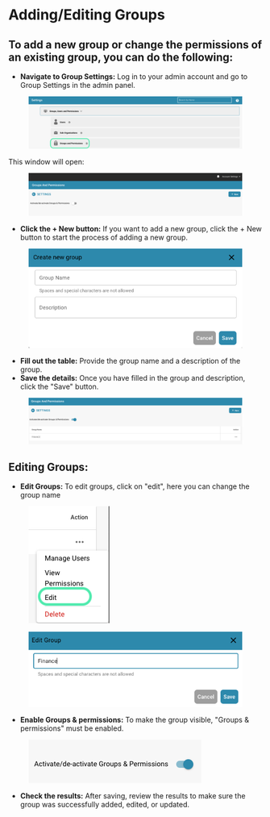 # Adding/Editing Groups

## To add a new group or change the permissions of an existing group, you can do the following:

* **Navigate to Group Settings:** Log in to your admin account and go to Group Settings in the admin panel.

<figure><img src="../../../../../.gitbook/assets/Bildschirmfoto 2024-05-17 um 11.13.12.png" alt=""><figcaption></figcaption></figure>

This window will open:

<figure><img src="../../../../../.gitbook/assets/image (72).png" alt=""><figcaption></figcaption></figure>

* **Click the + New button:** If you want to add a new group, click the + New button to start the process of adding a new group.

<figure><img src="../../../../../.gitbook/assets/image (73).png" alt=""><figcaption></figcaption></figure>

* **Fill out the table:** Provide the group name and a description of the group.
* **Save the details:** Once you have filled in the group and description, click the "Save" button.

<figure><img src="../../../../../.gitbook/assets/image (74).png" alt=""><figcaption></figcaption></figure>

## Editing Groups:

* **Edit Groups:** To edit groups, click on "edit", here you can change the group name

<figure><img src="../../../../../.gitbook/assets/Bildschirmfoto 2024-05-17 um 11.37.51.png" alt=""><figcaption></figcaption></figure>

<figure><img src="../../../../../.gitbook/assets/image (76).png" alt=""><figcaption></figcaption></figure>

* **Enable Groups & permissions:** To make the group visible, "Groups & permissions" must be enabled.

<figure><img src="../../../../../.gitbook/assets/image (75).png" alt=""><figcaption></figcaption></figure>

* **Check the results:** After saving, review the results to make sure the group was successfully added, edited, or updated.

